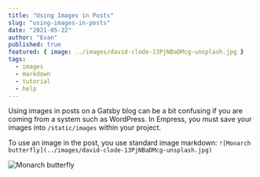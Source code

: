 ```yaml
---
title: "Using Images in Posts"
slug: "using-images-in-posts"
date: "2021-05-22"
author: "Evan"
published: true
featured: { image: ../images/david-clode-13PjNBaDMcg-unsplash.jpg }
tags: 
  - images
  - markdown
  - tutorial
  - help
---
```


Using images in posts on a Gatsby blog can be a bit confusing if you are coming from a system such as WordPress. In Empress, you must save your images into `/static/images` within your project.

To use an image in the post, you use standard image markdown: `![Monarch butterfly](../images/david-clode-13PjNBaDMcg-unsplash.jpg)`

![Monarch butterfly](../images/david-clode-13PjNBaDMcg-unsplash.jpg)